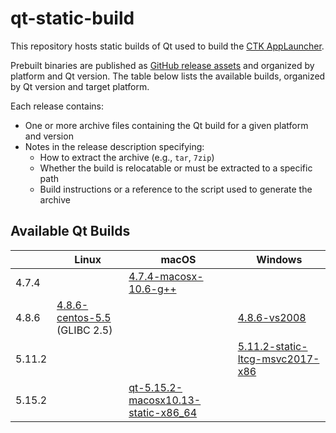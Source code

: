 # qt-static-build

This repository hosts static builds of Qt used to build the [CTK AppLauncher](https://github.com/commontk/AppLauncher).

Prebuilt binaries are published as [GitHub release assets](../../releases) and organized by platform and Qt version.
The table below lists the available builds, organized by Qt version and target platform.

Each release contains:

- One or more archive files containing the Qt build for a given platform and version
- Notes in the release description specifying:
  - How to extract the archive (e.g., `tar`, `7zip`)
  - Whether the build is relocatable or must be extracted to a specific path
  - Build instructions or a reference to the script used to generate the archive

## Available Qt Builds

|        | Linux                                   | macOS                                           | Windows                                   |
| ------ | --------------------------------------- | ----------------------------------------------- | ----------------------------------------- |
| 4.7.4  |                                         | [4.7.4-macosx-10.6-g++][4.7.4-m]                |                                           |
| 4.8.6  | [4.8.6-centos-5.5][4.8.6-l] (GLIBC 2.5) |                                                 | [4.8.6-vs2008][4.8.6-w]                   |
| 5.11.2 |                                         |                                                 | [5.11.2-static-ltcg-msvc2017-x86][5.11.2] |
| 5.15.2 |                                         | [qt-5.15.2-macosx10.13-static-x86_64][5.15.2-m] |                                           |

[4.7.4-m]: https://github.com/jcfr/qt-static-build/releases/tag/4.7.4-macosx-10.6-g%2B%2B
[4.8.6-l]: https://github.com/jcfr/qt-static-build/releases/tag/4.8.6-centos-5.5
[4.8.6-w]: https://github.com/jcfr/qt-static-build/releases/tag/4.8.6-vs2008
[5.11.2]: https://github.com/jcfr/qt-static-build/releases/tag/applauncher-5.11.2-vs2017
[5.15.2-m]: https://github.com/jcfr/qt-static-build/releases/tag/qt-5.15.2-macosx10.13-static-x86_64
